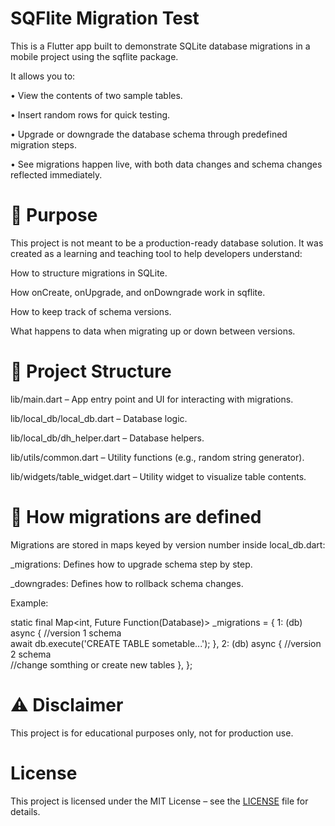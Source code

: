 # SQFlite Migration Test

This is a Flutter app built to demonstrate SQLite database migrations in a mobile project using the sqflite package.

It allows you to:

• View the contents of two sample tables.

• Insert random rows for quick testing.

• Upgrade or downgrade the database schema through predefined migration steps.

• See migrations happen live, with both data changes and schema changes reflected immediately.

# 🎯 Purpose

This project is not meant to be a production-ready database solution.
It was created as a learning and teaching tool to help developers understand:

How to structure migrations in SQLite.

How onCreate, onUpgrade, and onDowngrade work in sqflite.

How to keep track of schema versions.

What happens to data when migrating up or down between versions.

# 📂 Project Structure

lib/main.dart – App entry point and UI for interacting with migrations.

lib/local_db/local_db.dart – Database logic.

lib/local_db/dh_helper.dart – Database helpers.

lib/utils/common.dart – Utility functions (e.g., random string generator).

lib/widgets/table_widget.dart – Utility widget to visualize table contents.

# 📖 How migrations are defined

Migrations are stored in maps keyed by version number inside local_db.dart:

\_migrations: Defines how to upgrade schema step by step.

\_downgrades: Defines how to rollback schema changes.

Example:

static final Map<int, Future<void> Function(Database)> \_migrations = {
1: (db) async {
//version 1 schema  
 await db.execute('CREATE TABLE sometable...');
},
2: (db) async {
//version 2 schema  
 //change somthing or create new tables
},
};

# ⚠️ Disclaimer

This project is for educational purposes only, not for production use.

# License

This project is licensed under the MIT License – see the [LICENSE](LICENSE) file for details.
